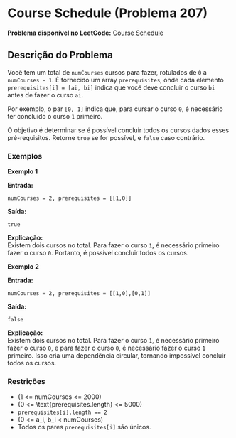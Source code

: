 # Course Schedule (Problema 207)

**Problema disponível no LeetCode:** [Course Schedule](https://leetcode.com/problems/course-schedule/)

## Descrição do Problema

Você tem um total de `numCourses` cursos para fazer, rotulados de `0` a `numCourses - 1`. É fornecido um array `prerequisites`, onde cada elemento `prerequisites[i] = [ai, bi]` indica que você deve concluir o curso `bi` antes de fazer o curso `ai`.

Por exemplo, o par `[0, 1]` indica que, para cursar o curso `0`, é necessário ter concluído o curso `1` primeiro.

O objetivo é determinar se é possível concluir todos os cursos dados esses pré-requisitos. Retorne `true` se for possível, e `false` caso contrário.

### Exemplos

**Exemplo 1**

**Entrada:**
```plaintext
numCourses = 2, prerequisites = [[1,0]]
```

**Saída:**
```plaintext
true
```

**Explicação:**  
Existem dois cursos no total. Para fazer o curso `1`, é necessário primeiro fazer o curso `0`. Portanto, é possível concluir todos os cursos.

**Exemplo 2**

**Entrada:**
```plaintext
numCourses = 2, prerequisites = [[1,0],[0,1]]
```

**Saída:**
```plaintext
false
```

**Explicação:**  
Existem dois cursos no total. Para fazer o curso `1`, é necessário primeiro fazer o curso `0`, e para fazer o curso `0`, é necessário fazer o curso `1` primeiro. Isso cria uma dependência circular, tornando impossível concluir todos os cursos.

### Restrições

- \(1 <= numCourses <= 2000\)
- \(0 <= \text{prerequisites.length} <= 5000\)
- `prerequisites[i].length == 2`
- \(0 <= a_i, b_i < numCourses\)
- Todos os pares `prerequisites[i]` são únicos.